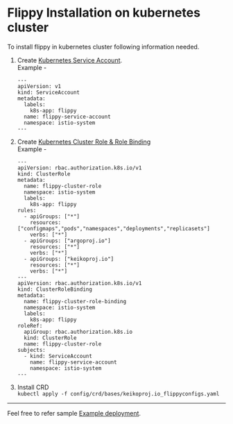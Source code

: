 # Flippy Installation on kubernetes cluster

To install flippy in kubernetes cluster following information needed.
1. Create [Kubernetes Service Account](https://kubernetes.io/docs/reference/access-authn-authz/service-accounts-admin/). <br>
Example - <br>
    ```
    ---
    apiVersion: v1
    kind: ServiceAccount
    metadata:
      labels:
        k8s-app: flippy
      name: flippy-service-account
      namespace: istio-system
    ---
    ```
2. Create [Kubernetes Cluster Role & Role Binding](https://kubernetes.io/docs/reference/access-authn-authz/rbac/#role-and-clusterrole)<br>
Example - <br>
    ```
    ---
    apiVersion: rbac.authorization.k8s.io/v1
    kind: ClusterRole
    metadata:
      name: flippy-cluster-role
      namespace: istio-system
      labels:
        k8s-app: flippy
    rules:
      - apiGroups: ["*"]
        resources: ["configmaps","pods","namespaces","deployments","replicasets"]
        verbs: ["*"]
      - apiGroups: ["argoproj.io"]
        resources: ["*"]
        verbs: ["*"]
      - apiGroups: ["keikoproj.io"]
        resources: ["*"]
        verbs: ["*"]
    ---
    apiVersion: rbac.authorization.k8s.io/v1
    kind: ClusterRoleBinding
    metadata:
      name: flippy-cluster-role-binding
      namespace: istio-system
      labels:
        k8s-app: flippy
    roleRef:
      apiGroup: rbac.authorization.k8s.io
      kind: ClusterRole
      name: flippy-cluster-role
    subjects:
      - kind: ServiceAccount
        name: flippy-service-account
        namespace: istio-system
    ---
    ```

3. Install CRD<br>
    `kubectl apply -f config/crd/bases/keikoproj.io_flippyconfigs.yaml`


<HR>

Feel free to refer sample [Example deployment](./sample/deployment.yaml).
 

